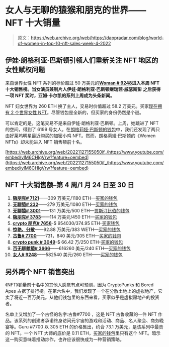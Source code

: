# 女人与无聊的猿猴和朋克的世界——NFT 十大销量

> 原文：<https://web.archive.org/web/https://dappradar.com/blog/world-of-women-in-top-10-nft-sales-week-4-2022>

## 伊娃·朗格利亚·巴斯顿引领人们重新关注 NFT 地区的女性赋权问题

来自世界女性 NFT 系列的标价超过 50 万美元的[**Woman # 9248**](https://web.archive.org/web/20221127155050/https://dappradar.com/hub/assets/eth/0xe785e82358879f061bc3dcac6f0444462d4b5330/9248)**进入本周 NFT 十大销售榜。当女演员兼制片人伊娃·朗格利亚·巴斯顿继瑞茜·威瑟斯彭** **之后获得一项 NFT 奖时，亚姆·卡尔凯的系列上周成为头条新闻。**

NFT 妇女世界为 260 ETH 换了主人，交易时价值超过 58.2 万美元。买家[现在拥有 2 个世界女性 NFT](https://web.archive.org/web/20221127155050/https://dappradar.com/hub/wallet/eth/0x6a27af7f7a1d80fac6fb8f7e5cec9a88eff26ec6/nfts)。尽管钱包是全新的，但买家的身份仍然是个谜。

可以肯定的是，这笔交易不是来自伊娃·朗格利亚·巴斯顿。上周，她跳进了 NFT 的空间，得到了 6199 号女人。在[朗格莉娅·巴斯顿的钱包](https://web.archive.org/web/20221127155050/https://dappradar.com/hub/wallet/eth/0xaa1b056286a66a9e6752c26776ac034c662a51d5/nfts)中，我们还发现了两只由好莱坞明星最近购买的加密小鸡 NFT。然而，朗格莉娅·巴斯顿的《Women NFTs》却未能进入 NFT 销售额前十名。

[https://web.archive.org/web/20221127155050if_/https://www.youtube.com/embed/ylM6CHlgVrw?feature=oembed](https://web.archive.org/web/20221127155050if_/https://www.youtube.com/embed/ylM6CHlgVrw?feature=oembed)

## NFT 十大销售额–第 4 周/1 月 24 日至 30 日

1.  [**隐朋克# 7121**](https://web.archive.org/web/20221127155050/https://dappradar.com/hub/assets/eth/0xb47e3cd837ddf8e4c57f05d70ab865de6e193bbb/7121)——309 万美元/1180 ETH—[买家的钱包](https://web.archive.org/web/20221127155050/https://dappradar.com/hub/wallet/eth/0xebc428d36c1cdf24e6e8131d7aed349cac5d3bfe)
2.  [**无聊猿# 232**](https://web.archive.org/web/20221127155050/https://dappradar.com/hub/assets/eth/0xbc4ca0eda7647a8ab7c2061c2e118a18a936f13d/232)——279 万美元/1080 ETH—[买家的钱包](https://web.archive.org/web/20221127155050/https://dappradar.com/hub/wallet/eth/0x69c488bcda156379b6661f08a35db627e5d467dd)
3.  [**无聊猿# 3001**](https://web.archive.org/web/20221127155050/https://dappradar.com/hub/assets/eth/0xbc4ca0eda7647a8ab7c2061c2e118a18a936f13d/3001)——131 万美元/500 ETH—[贾斯汀比伯的钱包](https://web.archive.org/web/20221127155050/https://dappradar.com/hub/wallet/eth/0xe21dc18513e3e68a52f9fcdacfd56948d43a11c6)
4.  [**隐朋克# 3783**](https://web.archive.org/web/20221127155050/https://dappradar.com/hub/assets/eth/0xb47e3cd837ddf8e4c57f05d70ab865de6e193bbb/3783)——114 万美元/450 ETH—[买家的钱包](https://web.archive.org/web/20221127155050/https://dappradar.com/hub/wallet/eth/0xace72fdb7d4ac44b15c4d8d6bd6f3393c66f4b44)
5.  [**crypto 朋克# 7656**](https://web.archive.org/web/20221127155050/https://dappradar.com/hub/assets/eth/0xb47e3cd837ddf8e4c57f05d70ab865de6e193bbb/7656)-$ 954030/374.95 ETH-[买家钱包](https://web.archive.org/web/20221127155050/https://dappradar.com/hub/wallet/eth/0x82af962bfe177b2b25056174f45fd37432e07546)
6.  [**惊艳、分散**](https://web.archive.org/web/20221127155050/https://dappradar.com/hub/assets/eth/0x959e104e1a4db6317fa58f8295f586e1a978c297/399)——92.88 万美元/383 WETH—[买家的钱包](https://web.archive.org/web/20221127155050/https://dappradar.com/hub/wallet/eth/0xf519172dc3cc531786db0db7292a51a1bcfa7d82/nfts)
7.  [**古鲁# 7700**](https://web.archive.org/web/20221127155050/https://dappradar.com/hub/assets/eth/0xac3d871d3431847bdff9eebb42eb51ae06e131c3/7700)——731，840 美元/305 ETH—[买家的钱包](https://web.archive.org/web/20221127155050/https://dappradar.com/hub/wallet/eth/0xed610658a1cd568bdce14576bdffa73ccd88de5d)
8.  [**crypto punk # 3049**](https://web.archive.org/web/20221127155050/https://dappradar.com/hub/assets/eth/0xb47e3cd837ddf8e4c57f05d70ab865de6e193bbb/3049)-$ 66.42 万/250 ETH-[买家的钱包](https://web.archive.org/web/20221127155050/https://dappradar.com/hub/wallet/eth/0xebc428d36c1cdf24e6e8131d7aed349cac5d3bfe)
9.  [**百无聊赖猿# 3666**](https://web.archive.org/web/20221127155050/https://dappradar.com/hub/assets/eth/0xbc4ca0eda7647a8ab7c2061c2e118a18a936f13d/3666)——616260 美元/240 ETH—[买家的钱包](https://web.archive.org/web/20221127155050/https://dappradar.com/hub/wallet/eth/0x2ba56a2415dedaaef2a54a1a6cc90d4555e0000d)
10.  [**女人# 9248**](https://web.archive.org/web/20221127155050/https://dappradar.com/hub/assets/eth/0xe785e82358879f061bc3dcac6f0444462d4b5330/9248)——582540 美元/260 ETH——[买家的钱包](https://web.archive.org/web/20221127155050/https://dappradar.com/hub/wallet/eth/0x6a27af7f7a1d80fac6fb8f7e5cec9a88eff26ec6)

## 另外两个 NFT 销售突出

《NFT》销量前十名中的其他人感觉有点可预测，因为 CryptoPunks 和 Bored Apes 占据了排行榜。在第六名中，我们发现了一个在分散土地上的虚拟地产，它卖了将近一百万美元。从他们钱包里的东西来看，买家似乎是虚拟房地产的投资者。

名单上又增加了一个古怪的名字:古鲁#7700 ，这是 NFT 古鲁收藏的一件 NFT 作品。该系列的创建者承诺终身访问元宇宙的游戏和活动、商品、名人聚会、商务晚宴等。Guru #7700 以 305 ETH 的价格售出，约合 73.1 万美元，是该系列中最贵的 NFT。一个 NFT 大师的底价是 0.11 ETH，[买家的钱包](https://web.archive.org/web/20221127155050/https://dappradar.com/hub/wallet/eth/0xed610658a1cd568bdce14576bdffa73ccd88de5d)里只有这个 NFT。暗示这一购买意味着推动炒作，也许应该很快成为一种营销策略。
